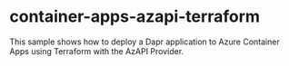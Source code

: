 # container-apps-azapi-terraform
This sample shows how to deploy a Dapr application to Azure Container Apps using Terraform with the AzAPI Provider.

